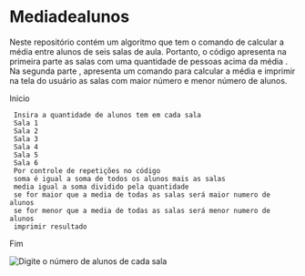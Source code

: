 # Mediadealunos
Neste repositório contém um algoritmo que tem o comando de calcular a média entre alunos de seis salas de aula. Portanto, o código apresenta na primeira parte  as salas com uma quantidade de pessoas acima da média . Na segunda parte , apresenta um comando para calcular a média e imprimir na tela do usuário as salas com maior número e menor número de alunos.

     
  Inicio
    
     Insira a quantidade de alunos tem em cada sala
     Sala 1
     Sala 2
     Sala 3
     Sala 4
     Sala 5
     Sala 6
     Por controle de repetições no código
     soma é igual a soma de todos os alunos mais as salas
     media igual a soma dividido pela quantidade
     se for maior que a media de todas as salas será maior numero de alunos
     se for menor que a media de todas as salas será menor numero de alunos
     imprimir resultado

   Fim
   
![Digite o número de alunos de cada sala](https://user-images.githubusercontent.com/99374140/173208255-98f02d0d-609f-47aa-996b-a778a03ba69f.jpg)
